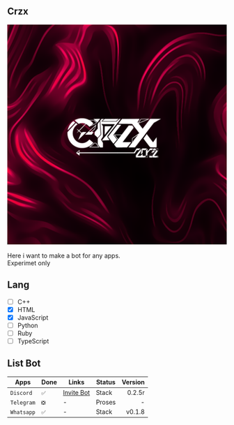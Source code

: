 ## Crzx

![Logo](https://github.com/CrzxaExe/CrzxaExe/blob/569529637ad2efc5c74f8984b265cfe9e18b18a0/asset/Logo%20(1).png)

Here i want to make a bot for any apps. <br>
Experimet only

## Lang

- [ ] C++
- [X] HTML
- [x] JavaScript
- [ ] Python
- [ ] Ruby
- [ ] TypeScript

## List Bot

| Apps | Done | Links | Status | Version |
|----|----|------|----|----:|
| `Discord` | `✅` | [Invite Bot](https://discord.com/oauth2/authorize?client_id=841197823378587658&scope=bot&permissions=2147483656) | Stack | 0.2.5r |
| `Telegram` | `❎` | - | Proses | - |
| `Whatsapp` | `✅` | - | Stack | v0.1.8 |
